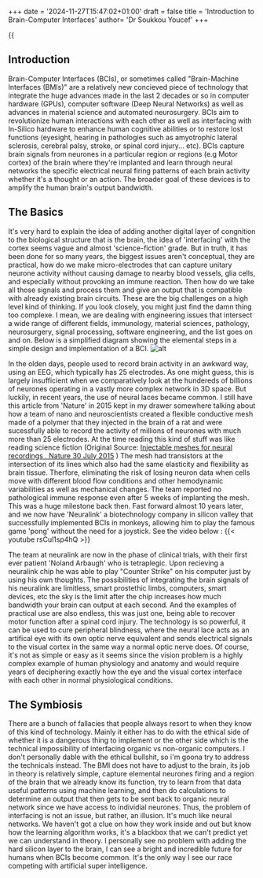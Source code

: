 +++
date = '2024-11-27T15:47:02+01:00'
draft = false
title = 'Introduction to Brain-Computer Interfaces'
author= 'Dr Soukkou Youcef'
+++

{{<audio src="transcripts/luvvoicecom-20241206-88xm7b_Ah2bwO5C.mp3" caption="Listen to audio version">}}


## Introduction

Brain-Computer Interfaces (BCIs), or sometimes called "Brain-Machine Interfaces (BMIs)" are a relatively new concieved piece of technology that integrate the huge advances made in the last 2 decades or so in computer hardware (GPUs), computer software (Deep Neural Networks) as well as advances in material science and automated neurosurgery. BCIs aim to revolutionize human interactions with each other as well as interfacing with In-Silico hardware to enhance human cognitive abilities or to restore lost functions (eyesight, hearing in pathologies such as amyotrophic lateral sclerosis, cerebral palsy, stroke, or spinal cord injury... etc).
BCIs capture brain signals from neurones in a particular region or regions (e.g Motor cortex) of the brain where they're implanted and learn through neural networks the specific electrical neural firing patterns of each brain activity whether it's a thought or an action. The broader goal of these devices is to amplify the human brain's output bandwidth.

## The Basics
It's very hard to explain the idea of adding another digital layer of congnition to the biological structure that is the brain, the idea of 'interfacing' with the cortex seems vague and almost 'science-fiction' grade. But in truth, it has been done for so many years, the biggest issues aren't conceptual, they are practical, how do we make micro-electrodes that can capture unitary neurone activity without causing damage to nearby blood vessels, glia cells, and especially without provoking an immune reaction. Then how do we take all those signals and process them and give an output that is compatible with already existing brain circuits. These are the big challenges on a high level kind of thinking. If you look closely, you might just find the damn thing too complexe. I mean, we are dealing with engineering issues that intersect a wide range of different fields, immunology, material sciences, pathology, neurosurgery, signal processing, software engineering, and the list goes on and on.
Below is a simplified diagram showing the elemental steps in a simple design and implementation of a BCI.
![alt](https://www.researchgate.net/profile/Xiaorong-Gao/publication/227176331/figure/fig3/AS:667775211151379@1536221425653/Diagram-of-a-BCI-based-on-the-modulation-of-brain-rhythms.png)

In the olden days, people used to record brain activity in an awkward way, using an EEG, which typically has 25 electrodes. As one might guess, this is largely insufficient when we comparatively look at the hundereds of billions of neurones operating in a vastly more complex network in 3D space. But luckily, in recent years, the use of neural laces became common. I still have this article from 'Nature' in 2015 kept in my drawer somewhere talking about how a team of nano and neuroscientists created a flexible conductive mesh made of a polymer that they injected in the brain of a rat and were sucessfully able to record the activity of millions of neurones with much more than 25 electrodes. At the time reading this kind of stuff was like reading science fiction (Original Source: [Injectable meshes for neural recordings
. Nature 30 July 2015](https://www.nature.com/articles/nmeth.3511)
)
The mesh had transistors at the intersection of its lines which also had the same elasticity and flexibility as brain tissue. Therfore, eliminating the risk of losing neuron data when cells move with different blood flow conditions and other hemodynamic variabilities as well as mechanical changes. The team reported no pathological immune response even after 5 weeks of implanting the mesh.
This was a huge milestone back then. Fast forward almost 10 years later, and we now have 'Neuralink' a biotechnology company in silicon valley that successfully implemented BCIs in monkeys, allowing him to play the famous game 'pong' without the need for a joystick. See the video below :
{{< youtube rsCul1sp4hQ >}}

The team at neuralink are now in the phase of clinical trials, with their first ever patient 'Noland Arbaugh' who is tetraplegic. Upon recieving a neuralink chip he was able to play "Counter Strike" on his computer just by using his own thoughts. The possibilities of integrating the brain signals of his neuralink are limitless, smart prostethic limbs, computers, smart devices, etc the sky is the limit after the chip increases how much bandwidth your brain can output at each second.
And the examples of practical use are also endless, this was just one, being able to recover motor function after a spinal cord injury. The technology is so powerful, it can be used to cure peripheral blindness, where the neural lace acts as an artifical eye with its own optic nerve equivalent and sends electrical signals to the visual cortex in the same way a normal optic nerve does. Of course, it's not as simple or easy as it seems since the vision problem is a highly complex example of human physiology and anatomy and would require years of deciphering exactly how the eye and the visual cortex interface with each other in normal physiological conditions.  


## The Symbiosis
There are a bunch of fallacies that people always resort to when they know of this kind of technology. Mainly it either has to do with the ethical side of whether it is a dangerous thing to implement or the other side which is the technical impossibility of interfacing organic vs non-organic computers. I don't personally dable with the ethical bullshit, so i'm goona try to address the technicals instead.
The BMI does not have to adjust to the brain, its job in theory is relatively simple, capture elemental neurones firing and a region of the brain that we already know its function, try to learn from that data useful patterns using machine learning, and then do calculations to determine an output that then gets to be sent back to organic neural network since we have access to individial neurones. Thus, the problem of interfacing is not an issue, but rather, an illusion.
It's much like neural networks. We haven't got a clue on how they work inside and out but know how the learning algorithm works, it's a blackbox that we can't predict yet we can understand in theory.
I personally see no problem with adding the hard silicon layer to the brain, I can see a bright and incredible future for humans when BCIs become common. It's the only way I see our race competing with artificial super intelligence.
